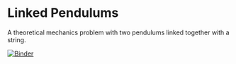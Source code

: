 # Linked Pendulums

A theoretical mechanics problem with two pendulums linked together with a string.

[![Binder](https://mybinder.org/badge_logo.svg)](https://mybinder.org/v2/gh/briskycat/linked-pendulums/HEAD?labpath=pendulums.ipynb)
